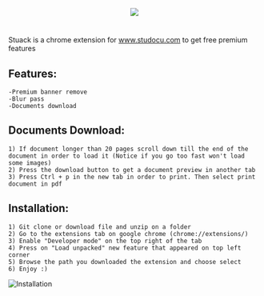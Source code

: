 <p align="center">
<img src="https://user-images.githubusercontent.com/67743899/159747006-f38ea4c4-107d-41e6-b570-1bcd9458aced.png">
</p>

#


Stuack is a chrome extension for www.studocu.com to get free premium features

## Features:
  
    -Premium banner remove
    -Blur pass
    -Documents download
    
    
    
## Documents Download:
  
    1) If document longer than 20 pages scroll down till the end of the document in order to load it (Notice if you go too fast won't load some images)
    2) Press the download button to get a document preview in another tab
    3) Press Ctrl + p in the new tab in order to print. Then select print document in pdf 



## Installation:
    
    1) Git clone or download file and unzip on a folder 
    2) Go to the extensions tab on google chrome (chrome://extensions/)
    3) Enable "Developer mode" on the top right of the tab
    4) Press on "Load unpacked" new feature that appeared on top left corner
    5) Browse the path you downloaded the extension and choose select
    6) Enjoy :)
   
  ![Installation](https://user-images.githubusercontent.com/67743899/149144506-714a84a0-cd10-4155-91fe-20c39753b578.jpg)
  
